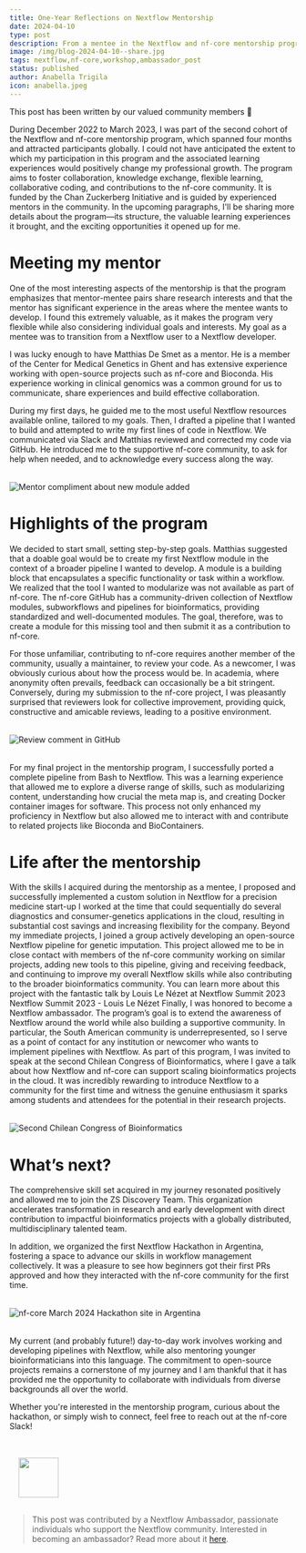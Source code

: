 ```yaml
---
title: One-Year Reflections on Nextflow Mentorship
date: 2024-04-10
type: post
description: From a mentee in the Nextflow and nf-core mentorship program to a Senior Bioinformatician at ZS. Come and read this post as I share a bit of my journay in the Nextflow community.
image: /img/blog-2024-04-10--share.jpg
tags: nextflow,nf-core,workshop,ambassador_post
status: published
author: Anabella Trigila
icon: anabella.jpeg
---
```


<div class="alert alert-info">
This post has been written by our valued community members 🤝
</div>

During December 2022 to March 2023, I was part of the second cohort of the Nextflow and nf-core mentorship program, which spanned four months and attracted participants globally. I could not have anticipated the extent to which my participation in this program and the associated learning experiences would positively change my professional growth.
The program aims to foster collaboration, knowledge exchange, flexible learning, collaborative coding, and contributions to the nf-core community. It is funded by the Chan Zuckerberg Initiative and is guided by experienced mentors in the community.
In the upcoming paragraphs, I'll be sharing more details about the program—its structure, the valuable learning experiences it brought, and the exciting opportunities it opened up for me.

<!-- end-archive-description -->

# Meeting my mentor

One of the most interesting aspects of the mentorship is that the program emphasizes that mentor-mentee pairs share research interests and that the mentor has significant experience in the areas where the mentee wants to develop. I found this extremely valuable, as it makes the program very flexible while also considering individual goals and interests. My goal as a mentee was to transition from a Nextflow user to a Nextflow developer.

I was lucky enough to have Matthias De Smet as a mentor. He is a member of the Center for Medical Genetics in Ghent and has extensive experience working with open-source projects such as nf-core and Bioconda. His experience working in clinical genomics was a common ground for us to communicate, share experiences and build effective collaboration.

During my first days, he guided me to the most useful Nextflow resources available online, tailored to my goals. Then, I drafted a pipeline that I wanted to build and attempted to write my first lines of code in Nextflow. We communicated via Slack and Matthias reviewed and corrected my code via GitHub. He introduced me to the supportive nf-core community, to ask for help when needed, and to acknowledge every success along the way.

<div style="margin-top: 2rem; margin-bottom: 2rem;">
    <img src="/img/blog-2024-04-10-img1a.png" alt="Mentor compliment about new module added" />
</div>

# Highlights of the program

We decided to start small, setting step-by-step goals. Matthias suggested that a doable goal would be to create my first Nextflow module in the context of a broader pipeline I wanted to develop. A module is a building block that encapsulates a specific functionality or task within a workflow. We realized that the tool I wanted to modularize was not available as part of nf-core. The nf-core GitHub has a community-driven collection of Nextflow modules, subworkflows and pipelines for bioinformatics, providing standardized and well-documented modules. The goal, therefore, was to create a module for this missing tool and then submit it as a contribution to nf-core.

For those unfamiliar, contributing to nf-core requires another member of the community, usually a maintainer, to review your code. As a newcomer, I was obviously curious about how the process would be. In academia, where anonymity often prevails, feedback can occasionally be a bit stringent. Conversely, during my submission to the nf-core project, I was pleasantly surprised that reviewers look for collective improvement, providing quick, constructive and amicable reviews, leading to a positive environment.

<div style="margin-top: 2rem; margin-bottom: 2rem;">
    <img src="/img/blog-2024-04-10-img1b.png" alt="Review comment in GitHub" />
</div>

For my final project in the mentorship program, I successfully ported a complete pipeline from Bash to Nextflow. This was a learning experience that allowed me to explore a diverse range of skills, such as modularizing content, understanding how crucial the meta map is, and creating Docker container images for software. This process not only enhanced my proficiency in Nextflow but also allowed me to interact with and contribute to related projects like Bioconda and BioContainers.

# Life after the mentorship

With the skills I acquired during the mentorship as a mentee, I proposed and successfully implemented a custom solution in Nextflow for a precision medicine start-up I worked at the time that could sequentially do several diagnostics and consumer-genetics applications in the cloud, resulting in substantial cost savings and increasing flexibility for the company.
Beyond my immediate projects, I joined a group actively developing an open-source Nextflow pipeline for genetic imputation. This project allowed me to be in close contact with members of the nf-core community working on similar projects, adding new tools to this pipeline, giving and receiving feedback, and continuing to improve my overall Nextflow skills while also contributing to the broader bioinformatics community. You can learn more about this project with the fantastic talk by Louis Le Nézet at Nextflow Summit 2023 Nextflow Summit 2023 - Louis Le Nézet
Finally, I was honored to become a Nextflow ambassador. The program’s goal is to extend the awareness of Nextflow around the world while also building a supportive community. In particular, the South American community is underrepresented, so I serve as a point of contact for any institution or newcomer who wants to implement pipelines with Nextflow.
As part of this program, I was invited to speak at the second Chilean Congress of Bioinformatics, where I gave a talk about how Nextflow and nf-core can support scaling bioinformatics projects in the cloud. It was incredibly rewarding to introduce Nextflow to a community for the first time and witness the genuine enthusiasm it sparks among students and attendees for the potential in their research projects.

<div style="margin-top: 2rem; margin-bottom: 2rem;">
    <img src="/img/blog-2024-04-10-img1c.png" alt="Second Chilean Congress of Bioinformatics" />
</div>

# What’s next?

The comprehensive skill set acquired in my journey resonated positively and allowed me to join the ZS Discovery Team. This organization accelerates transformation in research and early development with direct contribution to impactful bioinformatics projects with a globally distributed, multidisciplinary talented team.

In addition, we organized the first Nextflow Hackathon in Argentina, fostering a space to advance our skills in workflow management collectively. It was a pleasure to see how beginners got their first PRs approved and how they interacted with the nf-core community for the first time.

<div style="margin-top: 2rem; margin-bottom: 2rem;">
    <img src="/img/blog-2024-04-10-img1d.png" alt="nf-core March 2024 Hackathon site in Argentina" />
</div>

My current (and probably future!) day-to-day work involves working and developing pipelines with Nextflow, while also mentoring younger bioinformaticians into this language. The commitment to open-source projects remains a cornerstone of my journey and I am thankful that it has provided me the opportunity to collaborate with individuals from diverse backgrounds all over the world.

Whether you're interested in the mentorship program, curious about the hackathon, or simply wish to connect, feel free to reach out at the nf-core Slack!

<br>
<div class="footer-wrapper">
<img src="/img/nextflow_ambassador_logo.svg" height="70" class="pull-right" style="padding: 1rem 1rem;">

> This post was contributed by a Nextflow Ambassador, passionate individuals who support the Nextflow community. Interested in becoming an ambassador? Read more about it <a href="https://www.nextflow.io/ambassadors.html">here</a>.

</div>
